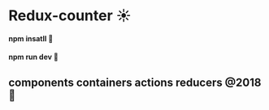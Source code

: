 # Redux-counter :sunny:

#### npm insatll :corn:
#### npm run dev :corn:

## components  containers  actions  reducers  @2018 :rocket:
 
